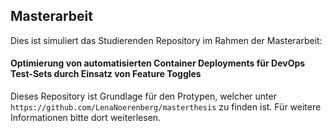 ## Masterarbeit

Dies ist simuliert das Studierenden Repository im Rahmen der Masterarbeit:

#### Optimierung von automatisierten Container Deployments für DevOps Test-Sets durch Einsatz von Feature Toggles

Dieses Repository ist Grundlage für den Protypen, welcher unter `https://github.com/LenaNoerenberg/masterthesis` zu finden ist. Für weitere Informationen bitte dort weiterlesen.
